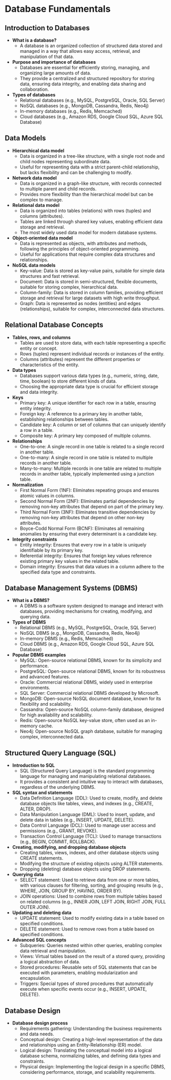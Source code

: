 # Database Fundamentals

## Introduction to Databases
- **What is a database?**
  - A database is an organized collection of structured data stored and managed in a way that allows easy access, retrieval, and manipulation of that data.
- **Purpose and importance of databases**
  - Databases are essential for efficiently storing, managing, and organizing large amounts of data.
  - They provide a centralized and structured repository for storing data, ensuring data integrity, and enabling data sharing and collaboration.
- **Types of databases**
  - Relational databases (e.g., MySQL, PostgreSQL, Oracle, SQL Server)
  - NoSQL databases (e.g., MongoDB, Cassandra, Redis, Neo4j)
  - In-memory databases (e.g., Redis, Memcached)
  - Cloud databases (e.g., Amazon RDS, Google Cloud SQL, Azure SQL Database)

## Data Models
- **Hierarchical data model**
  - Data is organized in a tree-like structure, with a single root node and child nodes representing subordinate data.
  - Useful for representing data with a strict parent-child relationship, but lacks flexibility and can be challenging to modify.
- **Network data model**
  - Data is organized in a graph-like structure, with records connected to multiple parent and child records.
  - Provides more flexibility than the hierarchical model but can be complex to manage.
- **Relational data model**
  - Data is organized into tables (relations) with rows (tuples) and columns (attributes).
  - Tables are linked through shared key values, enabling efficient data storage and retrieval.
  - The most widely used data model for modern database systems.
- **Object-oriented data model**
  - Data is represented as objects, with attributes and methods, following the principles of object-oriented programming.
  - Useful for applications that require complex data structures and relationships.
- **NoSQL data models**
  - Key-value: Data is stored as key-value pairs, suitable for simple data structures and fast retrieval.
  - Document: Data is stored in semi-structured, flexible documents, suitable for storing complex, hierarchical data.
  - Column-family: Data is stored in column families, providing efficient storage and retrieval for large datasets with high write throughput.
  - Graph: Data is represented as nodes (entities) and edges (relationships), suitable for complex, interconnected data structures.

## Relational Database Concepts
- **Tables, rows, and columns**
  - Tables are used to store data, with each table representing a specific entity or concept.
  - Rows (tuples) represent individual records or instances of the entity.
  - Columns (attributes) represent the different properties or characteristics of the entity.
- **Data types**
  - Databases support various data types (e.g., numeric, string, date, time, boolean) to store different kinds of data.
  - Choosing the appropriate data type is crucial for efficient storage and data integrity.
- **Keys**
  - Primary key: A unique identifier for each row in a table, ensuring entity integrity.
  - Foreign key: A reference to a primary key in another table, establishing relationships between tables.
  - Candidate key: A column or set of columns that can uniquely identify a row in a table.
  - Composite key: A primary key composed of multiple columns.
- **Relationships**
  - One-to-one: A single record in one table is related to a single record in another table.
  - One-to-many: A single record in one table is related to multiple records in another table.
  - Many-to-many: Multiple records in one table are related to multiple records in another table, typically implemented using a junction table.
- **Normalization**
  - First Normal Form (1NF): Eliminates repeating groups and ensures atomic values in columns.
  - Second Normal Form (2NF): Eliminates partial dependencies by removing non-key attributes that depend on part of the primary key.
  - Third Normal Form (3NF): Eliminates transitive dependencies by removing non-key attributes that depend on other non-key attributes.
  - Boyce-Codd Normal Form (BCNF): Eliminates all remaining anomalies by ensuring that every determinant is a candidate key.
- **Integrity constraints**
  - Entity integrity: Ensures that every row in a table is uniquely identifiable by its primary key.
  - Referential integrity: Ensures that foreign key values reference existing primary key values in the related table.
  - Domain integrity: Ensures that data values in a column adhere to the specified data type and constraints.

## Database Management Systems (DBMS)
- **What is a DBMS?**
  - A DBMS is a software system designed to manage and interact with databases, providing mechanisms for creating, modifying, and querying data.
- **Types of DBMS**
  - Relational DBMS (e.g., MySQL, PostgreSQL, Oracle, SQL Server)
  - NoSQL DBMS (e.g., MongoDB, Cassandra, Redis, Neo4j)
  - In-memory DBMS (e.g., Redis, Memcached)
  - Cloud DBMS (e.g., Amazon RDS, Google Cloud SQL, Azure SQL Database)
- **Popular DBMS examples**
  - MySQL: Open-source relational DBMS, known for its simplicity and performance.
  - PostgreSQL: Open-source relational DBMS, known for its robustness and advanced features.
  - Oracle: Commercial relational DBMS, widely used in enterprise environments.
  - SQL Server: Commercial relational DBMS developed by Microsoft.
  - MongoDB: Open-source NoSQL document database, known for its flexibility and scalability.
  - Cassandra: Open-source NoSQL column-family database, designed for high availability and scalability.
  - Redis: Open-source NoSQL key-value store, often used as an in-memory cache.
  - Neo4j: Open-source NoSQL graph database, suitable for managing complex, interconnected data.

## Structured Query Language (SQL)
- **Introduction to SQL**
  - SQL (Structured Query Language) is the standard programming language for managing and manipulating relational databases.
  - It provides a consistent and intuitive way to interact with databases, regardless of the underlying DBMS.
- **SQL syntax and statements**
  - Data Definition Language (DDL): Used to create, modify, and delete database objects like tables, views, and indexes (e.g., CREATE, ALTER, DROP).
  - Data Manipulation Language (DML): Used to insert, update, and delete data in tables (e.g., INSERT, UPDATE, DELETE).
  - Data Control Language (DCL): Used to manage user access and permissions (e.g., GRANT, REVOKE).
  - Transaction Control Language (TCL): Used to manage transactions (e.g., BEGIN, COMMIT, ROLLBACK).
- **Creating, modifying, and dropping database objects**
  - Creating tables, views, indexes, and other database objects using CREATE statements.
  - Modifying the structure of existing objects using ALTER statements.
  - Dropping (deleting) database objects using DROP statements.
- **Querying data**
  - SELECT statement: Used to retrieve data from one or more tables, with various clauses for filtering, sorting, and grouping results (e.g., WHERE, JOIN, GROUP BY, HAVING, ORDER BY).
  - JOIN operations: Used to combine rows from multiple tables based on related columns (e.g., INNER JOIN, LEFT JOIN, RIGHT JOIN, FULL OUTER JOIN).
- **Updating and deleting data**
  - UPDATE statement: Used to modify existing data in a table based on specified conditions.
  - DELETE statement: Used to remove rows from a table based on specified conditions.
- **Advanced SQL concepts**
  - Subqueries: Queries nested within other queries, enabling complex data retrieval and manipulation.
  - Views: Virtual tables based on the result of a stored query, providing a logical abstraction of data.
  - Stored procedures: Reusable sets of SQL statements that can be executed with parameters, enabling modularization and encapsulation.
  - Triggers: Special types of stored procedures that automatically execute when specific events occur (e.g., INSERT, UPDATE, DELETE).

## Database Design
- **Database design process**
  - Requirements gathering: Understanding the business requirements and data needs.
  - Conceptual design: Creating a high-level representation of the data and relationships using an Entity-Relationship (ER) model.
  - Logical design: Translating the conceptual model into a logical database schema, normalizing tables, and defining data types and constraints.
  - Physical design: Implementing the logical design in a specific DBMS, considering performance, storage, and scalability requirements.
